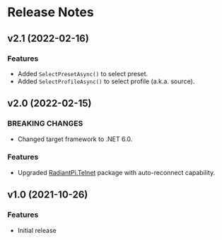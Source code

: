# Release Notes

## v2.1 (2022-02-16)

### Features

* Added `SelectPresetAsync()` to select preset.
* Added `SelectProfileAsync()` to select profile (a.k.a. source).

## v2.0 (2022-02-15)

### BREAKING CHANGES

* Changed target framework to .NET 6.0.

### Features

* Upgraded [RadiantPi.Telnet](https://github.com/bjorg/RadiantPi.Telnet) package with auto-reconnect capability.


## v1.0 (2021-10-26)

### Features

* Initial release

